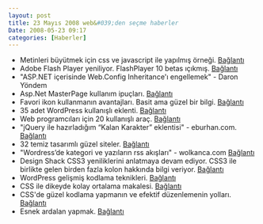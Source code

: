 ```yaml
---
layout: post
title: 23 Mayıs 2008 web&#039;den seçme haberler
Date: 2008-05-23 09:17
categories: [Haberler]
---
```


-   Metinleri büyütmek için css ve javascript ile yapılmış örneği.
    [Bağlantı][]
-   Adobe Flash Player yeniliyor. FlashPlayer 10 betas ıçıkmış.
    [Bağlantı][1]
-   "ASP.NET içerisinde Web.Config Inheritance'ı engellemek" - Daron
    Yöndem
-   Asp.Net MasterPage kullanım ipuçları. [Bağlantı][3]
-   Favori ikon kullanmanın avantajları. Basit ama güzel bir bilgi.
    [Bağlantı][4]
-   35 adet WordPress kullanışlı eklenti. [Bağlantı][5]
-   Web programcıları için 20 kullanışlı araç. [Bağlantı][6]
-   "jQuery ile hazırladığım “Kalan Karakter” eklentisi" - eburhan.com.
    [Bağlantı][7]
-   32 temiz tasarımlı güzel siteler. [Bağlantı][8]
-   "Wordress’de kategori ve yazıların rss akışları" - wolkanca.com
    [Bağlantı][9]
-   Design Shack CSS3 yeniliklerini anlatmaya devam ediyor. CSS3 ile
    birlikte gelen birden fazla kolon hakkında bilgi veriyor.
    [Bağlantı][10]
-   WordPress gelişmiş kodlama teknikleri. [Bağlantı][11]
-   CSS ile dikeyde kolay ortalama makalesi. [Bağlantı][12]
-   CSS'de güzel kodlama yapmanın ve efektif düzenlemenin yolları.
    [Bağlantı][13]
-   Esnek ardalan yapmak. [Bağlantı][14]


  [Bağlantı]: http://www.javascriptkit.com/script/script2/doctextresizer.shtml
    "büyük - küçük metin"
  [1]: http://labs.adobe.com/wiki/index.php/Astro "FlashPlayer 10"
  [3]: http://odetocode.com/Articles/450.aspx "asp.net masterpage"
  [4]: http://www.designvsart.com/blog/2008/05/19/the-importance-of-favicons/
    "favori ikon"
  [5]: http://www.noupe.com/wordpress/35-new-wordpress-plugins-for-an-effective-blogging-experience.html
    "wordpress eklentileri"
  [6]: http://sixrevisions.com/tools/20_web_development_tools/
    "web programcıları"
  [7]: http://www.eburhan.com/jquery-ile-hazirladigim-kalan-karakter-eklentisi/
    "jquery eklenti"
  [8]: http://www.webmaster-source.com/2008/05/19/32-lightweight-designs/
    "temiz tasarım"
  [9]: http://blog.wolkanca.com/wordressde-kategori-ve-yazilarin-rss-akislari/
    "WordPress kataogir yazıları rss"
  [10]: http://www.designshack.co.uk/news/introduction-to-css3-part-5-multiple-columns
    "birden fazla kolona ayırma"
  [11]: http://www.noupe.com/wordpress/mastering-your-wordpress-theme-hacks-and-techniques.html
    "wordpress kodları"
  [12]: http://www.search-this.com/2008/05/15/easy-vertical-centering-with-css/
    "css ile dikey ortalama"
  [13]: http://meiert.com/en/blog/20080515/css-organization-and-efficiency/
    "efektif css"
  [14]: http://css-tricks.com/how-to-resizeable-background-image/
    "genişliyebilir ardalan"
